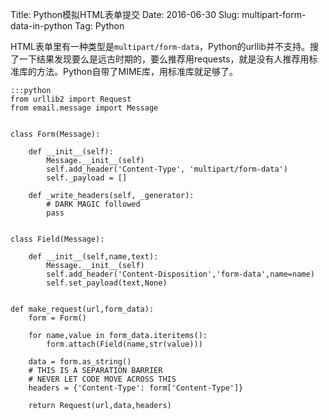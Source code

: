Title: Python模拟HTML表单提交
Date: 2016-06-30
Slug: multipart-form-data-in-python
Tag: Python

HTML表单里有一种类型是`multipart/form-data`，Python的urllib并不支持。搜了一下结果发现要么是远古时期的，要么推荐用requests，就是没有人推荐用标准库的方法。Python自带了MIME库，用标准库就足够了。

<!-- more -->

    :::python
    from urllib2 import Request
    from email.message import Message


    class Form(Message):

        def __init__(self):
            Message.__init__(self)
            self.add_header('Content-Type', 'multipart/form-data')
            self._payload = []

        def _write_headers(self, _generator):
            # DARK MAGIC followed
            pass


    class Field(Message):

        def __init__(self,name,text):
            Message.__init__(self)
            self.add_header('Content-Disposition','form-data',name=name)
            self.set_payload(text,None)


    def make_request(url,form_data):
        form = Form()

        for name,value in form_data.iteritems():
            form.attach(Field(name,str(value)))

        data = form.as_string()
        # THIS IS A SEPARATION BARRIER
        # NEVER LET CODE MOVE ACROSS THIS
        headers = {'Content-Type': form['Content-Type']}

        return Request(url,data,headers)
